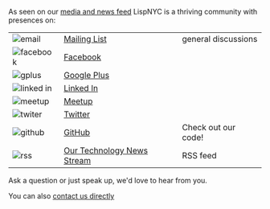 As seen on our [media and news feed](news) LispNYC is a thriving community with presences on:

||||
|---------------|----------------|---|
| ![email](http://lispnyc.org/static/images/social-email-32x32.png)    | [Mailing List](http://list.lispnyc.org) | general discussions |
| ![facebook](http://lispnyc.org/static/images/social-facebook-32x32.png) | [Facebook](http://fb.lispnyc.org) |
| ![gplus](http://lispnyc.org/static/images/social-gplus-32x32.png) | [Google Plus](http://plus.lispnyc.org)
| ![linked in](http://lispnyc.org/static/images/social-linkedin-32x32.png) | [Linked In](http://li.lispnyc.org)
| ![meetup](http://lispnyc.org/static/images/social-meetup-32x32.png) | [Meetup](http://meetup.lispnyc.org)
| ![twiter](http://lispnyc.org/static/images/social-twitter-32x32.png) | [Twitter](http://twitter.lispnyc.org)
| ![github](http://lispnyc.org/static/images/social-github-32x32.png) | [GitHub](http://code.lispnyc.org) | Check out our code!
| ![rss](http://lispnyc.org/static/images/social-rss-32x32.png) | [Our Technology News Stream](http://lispnyc.org/news.xml) | RSS feed

Ask a question or just speak up, we'd love to hear from you.

You can also [contact us directly](Contact)
